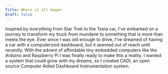 ```yaml
---
Title: Where it all began
Draft: false
---
```


Inspired by everything from Star Trek to the Tesla car, I've embarked on a journey to transform my truck from mundane to something that is more than meets the eye. Ever since I was old enough to drive, I've dreamed of having a car with a computerized dashboard, but it seemed out of reach until recently. With the advent of affordable tiny embedded computers like the Arduino and Raspberry Pi I was finally ready to make this a reality. I wanted a system that could grow with my dreams, so I created CADI, an open source Computer Aided Dashboard Instrumentation system.